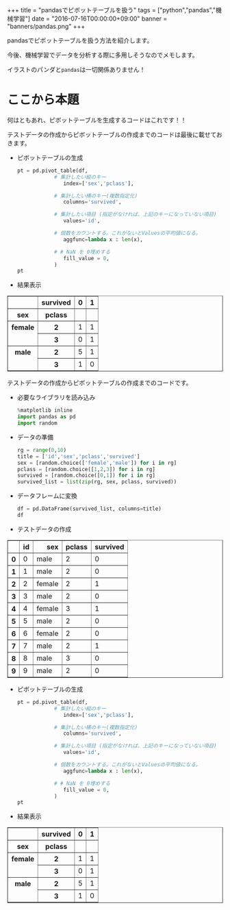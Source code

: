 +++
title = "pandasでピボットテーブルを扱う"
tags = ["python","pandas","機械学習"]
date = "2016-07-16T00:00:00+09:00"
banner = "banners/pandas.png"
+++

pandasでピボットテーブルを扱う方法を紹介します。

今後、機械学習でデータを分析する際に多用しそうなのでメモします。

イラストのパンダと`pandas`は一切関係ありません！

<!--more-->

# ここから本題

何はともあれ、ピボットテーブルを生成するコードはこれです！！

テストデータの作成からピボットテーブルの作成までのコードは最後に載せておきます。

- ピボットテーブルの生成

    ```python
    pt = pd.pivot_table(df,
                # 集計したい縦のキー
                   index=['sex','pclass'],

                # 集計したい横のキー(複数指定化)
                   columns='survived',

                # 集計したい項目 (指定がなければ、上記のキーになっていない項目)
                   values='id',

                # 個数をカウントする。これがないとValuesの平均値になる。
                   aggfunc=lambda x : len(x),

                # # NaN を 0埋めする
                   fill_value = 0,
                )
    pt
    ```

- 結果表示

<div>
<table border="1" class="dataframe">
  <thead>
    <tr style="text-align: right;">
      <th></th>
      <th>survived</th>
      <th>0</th>
      <th>1</th>
    </tr>
    <tr>
      <th>sex</th>
      <th>pclass</th>
      <th></th>
      <th></th>
    </tr>
  </thead>
  <tbody>
    <tr>
      <th rowspan="2" valign="top">female</th>
      <th>2</th>
      <td>1</td>
      <td>1</td>
    </tr>
    <tr>
      <th>3</th>
      <td>0</td>
      <td>1</td>
    </tr>
    <tr>
      <th rowspan="2" valign="top">male</th>
      <th>2</th>
      <td>5</td>
      <td>1</td>
    </tr>
    <tr>
      <th>3</th>
      <td>1</td>
      <td>0</td>
    </tr>
  </tbody>
</table>
</div>

テストデータの作成からピボットテーブルの作成までのコードです。

- 必要なライブラリを読み込み

    ```python
    %matplotlib inline
    import pandas as pd
    import random
    ```

- データの準備

    ```python
    rg = range(0,10)
    title = ['id','sex','pclass','survived']
    sex = [random.choice(['female','male']) for i in rg]
    pclass = [random.choice([1,2,3]) for i in rg]
    survived = [random.choice([0,1]) for i in rg]
    survived_list = list(zip(rg, sex, pclass, survived))
    ```

- データフレームに変換

    ```python
    df = pd.DataFrame(survived_list, columns=title)
    df
    ```

- テストデータの作成

<div>
<table border="1" class="dataframe">
  <thead>
    <tr style="text-align: right;">
      <th></th>
      <th>id</th>
      <th>sex</th>
      <th>pclass</th>
      <th>survived</th>
    </tr>
  </thead>
  <tbody>
    <tr>
      <th>0</th>
      <td>0</td>
      <td>male</td>
      <td>2</td>
      <td>0</td>
    </tr>
    <tr>
      <th>1</th>
      <td>1</td>
      <td>male</td>
      <td>2</td>
      <td>0</td>
    </tr>
    <tr>
      <th>2</th>
      <td>2</td>
      <td>female</td>
      <td>2</td>
      <td>1</td>
    </tr>
    <tr>
      <th>3</th>
      <td>3</td>
      <td>male</td>
      <td>2</td>
      <td>0</td>
    </tr>
    <tr>
      <th>4</th>
      <td>4</td>
      <td>female</td>
      <td>3</td>
      <td>1</td>
    </tr>
    <tr>
      <th>5</th>
      <td>5</td>
      <td>male</td>
      <td>2</td>
      <td>0</td>
    </tr>
    <tr>
      <th>6</th>
      <td>6</td>
      <td>female</td>
      <td>2</td>
      <td>0</td>
    </tr>
    <tr>
      <th>7</th>
      <td>7</td>
      <td>male</td>
      <td>2</td>
      <td>1</td>
    </tr>
    <tr>
      <th>8</th>
      <td>8</td>
      <td>male</td>
      <td>3</td>
      <td>0</td>
    </tr>
    <tr>
      <th>9</th>
      <td>9</td>
      <td>male</td>
      <td>2</td>
      <td>0</td>
    </tr>
  </tbody>
</table>
</div>

- ピボットテーブルの生成

    ```python
    pt = pd.pivot_table(df,
                # 集計したい縦のキー
                   index=['sex','pclass'],

                # 集計したい横のキー(複数指定化)
                   columns='survived',

                # 集計したい項目 (指定がなければ、上記のキーになっていない項目)
                   values='id',

                # 個数をカウントする。これがないとValuesの平均値になる。
                   aggfunc=lambda x : len(x),

                # # NaN を 0埋めする
                   fill_value = 0,
                )
    pt
    ```

- 結果表示

<div>
<table border="1" class="dataframe">
  <thead>
    <tr style="text-align: right;">
      <th></th>
      <th>survived</th>
      <th>0</th>
      <th>1</th>
    </tr>
    <tr>
      <th>sex</th>
      <th>pclass</th>
      <th></th>
      <th></th>
    </tr>
  </thead>
  <tbody>
    <tr>
      <th rowspan="2" valign="top">female</th>
      <th>2</th>
      <td>1</td>
      <td>1</td>
    </tr>
    <tr>
      <th>3</th>
      <td>0</td>
      <td>1</td>
    </tr>
    <tr>
      <th rowspan="2" valign="top">male</th>
      <th>2</th>
      <td>5</td>
      <td>1</td>
    </tr>
    <tr>
      <th>3</th>
      <td>1</td>
      <td>0</td>
    </tr>
  </tbody>
</table>
</div>

